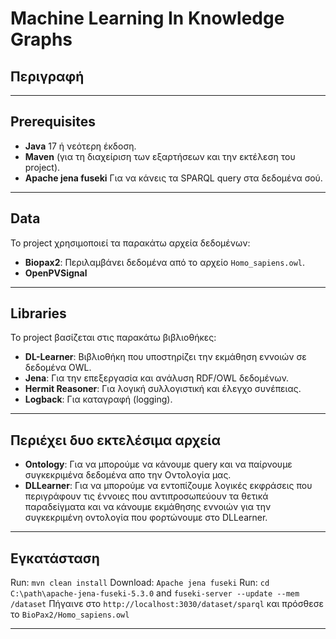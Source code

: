 # Machine Learning In Knowledge Graphs

## Περιγραφή

---

## Prerequisites
- **Java** 17 ή νεότερη έκδοση.
- **Maven** (για τη διαχείριση των εξαρτήσεων και την εκτέλεση του project).
- **Apache jena fuseki** Για να κάνεις τα SPARQL query στα δεδομένα σού.
---

## Data
Το project χρησιμοποιεί τα παρακάτω αρχεία δεδομένων:
- **Biopax2**: Περιλαμβάνει δεδομένα από το αρχείο `Homo_sapiens.owl`.
- **OpenPVSignal**

---

## Libraries
Το project βασίζεται στις παρακάτω βιβλιοθήκες:
- **DL-Learner**: Βιβλιοθήκη που υποστηρίζει την εκμάθηση εννοιών σε δεδομένα OWL.
- **Jena**: Για την επεξεργασία και ανάλυση RDF/OWL δεδομένων.
- **Hermit Reasoner**: Για λογική συλλογιστική και έλεγχο συνέπειας.
- **Logback**: Για καταγραφή (logging).

---

## Περιέχει δυο εκτελέσιμα αρχεία
- **Ontology**: Για να μπορούμε να κάνουμε query και να παίρνουμε συγκεκριμένα δεδομένα απο την Οντολογία μας.
- **DLLearner**: Για να μπορούμε να εντοπίζουμε λογικές εκφράσεις που περιγράφουν τις έννοιες που αντιπροσωπεύουν
τα θετικά παραδείγματα και να κάνουμε εκμάθησης εννοιών για την συγκεκριμένη οντολογία που φορτώνουμε στο DLLearner.


---

## Εγκατάσταση
Run: `mvn clean install`
Download: `Apache jena fuseki`
  Run: `cd C:\path\apache-jena-fuseki-5.3.0` and `fuseki-server --update --mem /dataset` 
  Πήγαινε στο `http://localhost:3030/dataset/sparql` και πρόσθεσε το `BioPax2/Homo_sapiens.owl`

---






